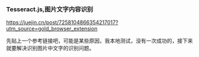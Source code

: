 ### Tesseract.js,图片文字内容识别

https://juejin.cn/post/7258104866354217017?utm_source=gold_browser_extension

先贴上一个参考链接吧，可能是某些原因，我本地测试，没有一次成功的，接下来就要解决识别图片中文字的识别问题。
